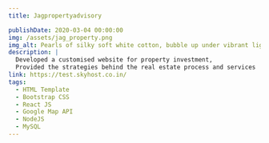 ```yaml
---
title: Jagpropertyadvisory

publishDate: 2020-03-04 00:00:00
img: /assets/jag_property.png
img_alt: Pearls of silky soft white cotton, bubble up under vibrant lighting
description: |
  Developed a customised website for property investment,
  Provided the strategies behind the real estate process and services
link: https://test.skyhost.co.in/
tags:
  - HTML Template
  - Bootstrap CSS
  - React JS
  - Google Map API
  - NodeJS
  - MySQL
---
```


